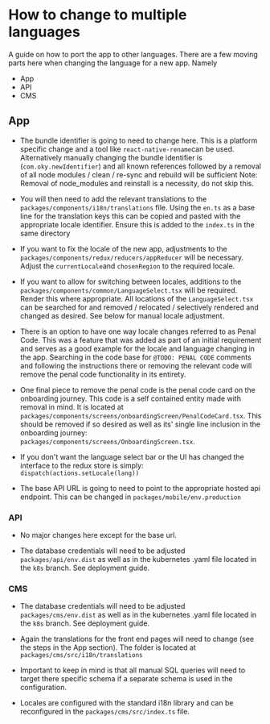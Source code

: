 # How to change to multiple languages

A guide on how to port the app to other languages. There are a few moving parts here when changing the language for a new app. Namely

- App
- API
- CMS

## App

- The bundle identifier is going to need to change here. This is a platform specific change and a tool like `react-native-rename`can be used. Alternatively manually changing the bundle identifier is (`com.oky.newIdentifier`) and all known references followed by a removal of all node modules / clean / re-sync and rebuild will be sufficient
  Note: Removal of node_modules and reinstall is a necessity, do not skip this.

- You will then need to add the relevant translations to the `packages/components/i18n/translations` file. Using the `en.ts` as a base line for the translation keys this can be copied and pasted with the appropriate locale identifier. Ensure this is added to the `index.ts` in the same directory

- If you want to fix the locale of the new app, adjustments to the `packages/components/redux/reducers/appReducer` will be necessary. Adjust the `currentLocale`and `chosenRegion` to the required locale.

- If you want to allow for switching between locales, additions to the `packages/components/common/LanguageSelect.tsx` will be required. Render this where appropriate. All locations of the `LanguageSelect.tsx` can be searched for and removed / relocated / selectively rendered and changed as desired. See below for manual locale adjustment.

- There is an option to have one way locale changes referred to as Penal Code. This was a feature that was added as part of an initial requirement and serves as a good example for the locale and language changing in the app. Searching in the code base for `@TODO: PENAL CODE` comments and following the instructions there or removing the relevant code will remove the penal code functionality in its entirety.

- One final piece to remove the penal code is the penal code card on the onboarding journey. This code is a self contained entity made with removal in mind. It is located at `packages/components/screens/onboardingScreen/PenalCodeCard.tsx`. This should be removed if so desired as well as its' single line inclusion in the onboarding journey: `packages/components/screens/OnboardingScreen.tsx`.

- If you don't want the language select bar or the UI has changed the interface to the redux store is simply: `dispatch(actions.setLocale(lang))`

- The base API URL is going to need to point to the appropriate hosted api endpoint. This can be changed in `packages/mobile/env.production`

### API

- No major changes here except for the base url.

- The database credentials will need to be adjusted `packages/api/env.dist` as well as in the kubernetes .yaml file located in the `k8s` branch. See deployment guide.

### CMS

- The database credentials will need to be adjusted `packages/cms/env.dist` as well as in the kubernetes .yaml file located in the `k8s` branch. See deployment guide.

- Again the translations for the front end pages will need to change (see the steps in the App section). The folder is located at `packages/cms/src/i18n/translations`

- Important to keep in mind is that all manual SQL queries will need to target there specific schema if a separate schema is used in the configuration.

- Locales are configured with the standard i18n library and can be reconfigured in the `packages/cms/src/index.ts` file.
